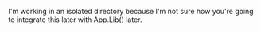 I'm working in an isolated directory because I'm not sure how you're going
to integrate this later with App.Lib() later.
